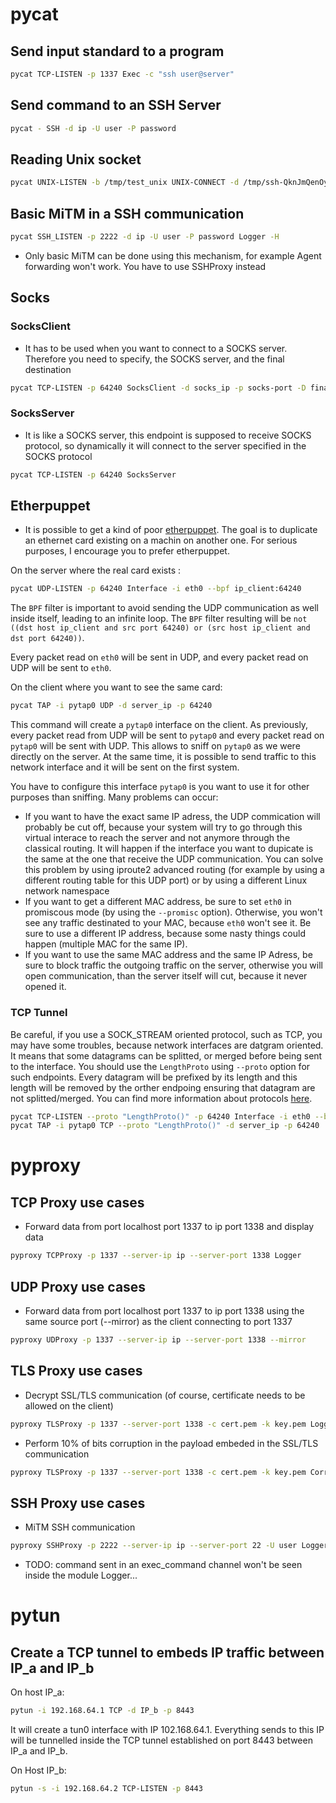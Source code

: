 # pycat

## Send input standard to a program

```bash
pycat TCP-LISTEN -p 1337 Exec -c "ssh user@server"
```

## Send command to an SSH Server

```bash
pycat - SSH -d ip -U user -P password
```

## Reading Unix socket

```bash
pycat UNIX-LISTEN -b /tmp/test_unix UNIX-CONNECT -d /tmp/ssh-QknJmQenOy19/agent.27601  Logger	
```

## Basic MiTM in a SSH communication

```bash
pycat SSH_LISTEN -p 2222 -d ip -U user -P password Logger -H
```
 
- Only basic MiTM can be done using this mechanism, for example Agent forwarding won't work. You have to use SSHProxy instead

## Socks

### SocksClient

- It has to be used when you want to connect to a SOCKS server. Therefore you need to specify, the SOCKS server, and the final destination

```bash
pycat TCP-LISTEN -p 64240 SocksClient -d socks_ip -p socks-port -D final_ip -P final_port
```

### SocksServer

- It is like a SOCKS server, this endpoint is supposed to receive SOCKS protocol, so dynamically it will connect to the server specified in the SOCKS protocol

```bash
pycat TCP-LISTEN -p 64240 SocksServer
```

## Etherpuppet

- It is possible to get a kind of poor [etherpuppet](https://github.com/secdev/etherpuppet). The goal is to duplicate an ethernet card existing on a machin on another one. For serious purposes, I encourage you to prefer etherpuppet.

On the server where the real card exists :

```bash
pycat UDP-LISTEN -p 64240 Interface -i eth0 --bpf ip_client:64240
```

The `BPF` filter is important to avoid sending the UDP communication as well inside itself, leading to an infinite loop. The `BPF` filter resulting will be `not ((dst host ip_client and src port 64240) or (src host ip_client and dst port 64240))`.

Every packet read on `eth0` will be sent in UDP, and every packet read on UDP will be sent to `eth0`.

On the client where you want to see the same card:

```bash
pycat TAP -i pytap0 UDP -d server_ip -p 64240
```

This command will create a `pytap0` interface on the client. As previously, every packet read from UDP will be sent to `pytap0` and every packet read on `pytap0` will be sent with UDP.
This allows to sniff on `pytap0` as we were directly on the server. At the same time, it is possible to send traffic to this network interface and it will be sent on the first system.

You have to configure this interface `pytap0` is you want to use it for other purposes than sniffing. Many problems can occur:
- If you want to have the exact same IP adress, the UDP commication will probably be cut off, because your system will try to go through this virtual interace to reach the server and not anymore through the classical routing. It will happen if the interface you want to dupicate is the same at the one that receive the UDP communication. You can solve this problem by using iproute2 advanced routing (for example by using a different routing table for this UDP port) or by using a different Linux network namespace
- If you want to get a different MAC address, be sure to set `eth0` in promiscous mode (by using the `--promisc` option). Otherwise, you won't see any traffic destinated to your MAC, because `eth0` won't see it. Be sure to use a different IP address, because some nasty things could happen (multiple MAC for the same IP).
- If you want to use the same MAC address and the same IP Adress, be sure to block traffic the outgoing traffic on the server, otherwise you will open communication, than the server itself will cut, because it never opened it.

### TCP Tunnel

Be careful, if you use a SOCK_STREAM oriented protocol, such as TCP, you may have some troubles, because network interfaces are datgram oriented. It means that some datagrams can be splitted, or merged before being sent to the interface.
You should use the `LengthProto` using `--proto` option for such endpoints. Every datagram will be prefixed by its length and this length will be removed by the orther endpoing ensuring that datagram are not splitted/merged. You can find more information about protocols [here](proto.md).

```bash
pycat TCP-LISTEN --proto "LengthProto()" -p 64240 Interface -i eth0 --bpf ip_client:64240
pycat TAP -i pytap0 TCP --proto "LengthProto()" -d server_ip -p 64240
```


# pyproxy

## TCP Proxy use cases

-  Forward data from port localhost port 1337 to ip port 1338 and display data

```bash
pyproxy TCPProxy -p 1337 --server-ip ip --server-port 1338 Logger
```

## UDP Proxy use cases

- Forward data from port localhost port 1337 to ip port 1338 using the same source port (--mirror) as the client connecting to port 1337

```bash
pyproxy UDProxy -p 1337 --server-ip ip --server-port 1338 --mirror
```

## TLS Proxy use cases

- Decrypt SSL/TLS communication (of course, certificate needs to be allowed on the client)

```bash
pyproxy TLSProxy -p 1337 --server-port 1338 -c cert.pem -k key.pem Logger -H
```

- Perform 10% of bits corruption in the payload embeded in the SSL/TLS communication

```bash
pyproxy TLSProxy -p 1337 --server-port 1338 -c cert.pem -k key.pem Corrupt --both -n 10
```

## SSH Proxy use cases

- MiTM SSH communication

```bash
pyproxy SSHProxy -p 2222 --server-ip ip --server-port 22 -U user Logger -H
```

- TODO: command sent in an exec_command channel won't be seen inside the module Logger...

# pytun

## Create a TCP tunnel to embeds IP traffic between IP_a and IP_b

On host IP_a:

```bash
pytun -i 192.168.64.1 TCP -d IP_b -p 8443
```

It will create a tun0 interface with IP 102.168.64.1. Everything sends to this IP will be tunnelled inside the TCP tunnel established on port 8443 between IP_a and IP_b.

On Host IP_b:

```bash
pytun -s -i 192.168.64.2 TCP-LISTEN -p 8443
```
